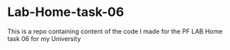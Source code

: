 # Lab-Home-task-06
This is a repo containing content of the code I made for the PF LAB Home task 06 for my University
